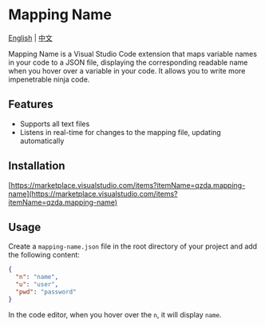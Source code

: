 # Mapping Name

[English](./README.md) | [中文](./README-zh.md)

Mapping Name is a Visual Studio Code extension that maps variable names in your code to a JSON file, displaying the corresponding readable name when you hover over a variable in your code. It allows you to write more impenetrable ninja code.

## Features

- Supports all text files
- Listens in real-time for changes to the mapping file, updating automatically

## Installation

[https://marketplace.visualstudio.com/items?itemName=qzda.mapping-name](https://marketplace.visualstudio.com/items?itemName=qzda.mapping-name)

## Usage

Create a `mapping-name.json` file in the root directory of your project and add the following content:

```json
{
  "n": "name",
  "u": "user",
  "pwd": "password"
}
```

In the code editor, when you hover over the `n`, it will display `name`.
